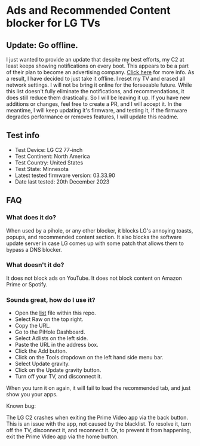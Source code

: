 # Ads and Recommended Content blocker for LG TVs

## Update: Go offline.

I just wanted to provide an update that despite my best efforts, my C2 at least keeps showing notifications on every boot. This appears to be a part of their plan to become an advertising company. [Click here](https://www.theverge.com/2023/7/14/23794747/lg-tv-smart-home-appliances-ads-subscriptions-webos) for more info. As a result, I have decided to just take it offline. I reset my TV and erased all network settings. I will not be bring it online for the forseeable future. While this list doesn't fully eliminate the notifications, and recommendations, it does still reduce them drastically. So I will be leaving it up. If you have new additions or changes, feel free to create a PR, and I will accept it. In the meantime, I will keep updating it's firmware, and testing it, if the firmware degrades performance or removes features, I will update this readme.

## Test info

- Test Device: LG C2 77-inch
- Test Continent: North America
- Test Country: United States
- Test State: Minnesota
- Latest tested firmware version: 03.33.90
- Date last tested: 20th December 2023

## FAQ

### What does it do?

When used by a pihole, or any other blocker, it blocks LG's annoying toasts, popups, and recommended content section.
It also blocks the software update server in case LG comes up with some patch that allows them to bypass a DNS blocker.

### What doesn't it do?

It does not block ads on YouTube. It does not block content on Amazon Prime or Spotify.

### Sounds great, how do I use it?

- Open the [list](https://github.com/TheShawnMiranda/LG-TV-Ad-Block/blob/master/list) file within this repo.
- Select Raw on the top right.
- Copy the URL.
- Go to the PiHole Dashboard.
- Select Adlists on the left side.
- Paste the URL in the address box.
- Click the Add button.
- Click on the Tools dropdown on the left hand side menu bar.
- Select Update gravity.
- Click on the Update gravity button.
- Turn off your TV, and disconnect it.

When you turn it on again, it will fail to load the recommended tab, and just show you your apps.

Known bug:

The LG C2 crashes when exiting the Prime Video app via the back button. This is an issue with the app, not caused by the blacklist. To resolve it, turn off the TV, disconnect it, and reconnect it. Or, to prevent it from happening, exit the Prime Video app via the home button.
